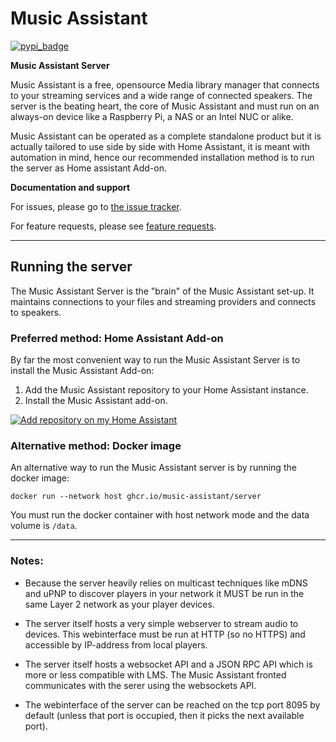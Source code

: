 Music Assistant
==================================

[![pypi_badge](https://img.shields.io/pypi/v/music_assistant.svg)](https://pypi.python.org/pypi/music_assistant)

**Music Assistant Server**


Music Assistant is a free, opensource Media library manager that connects to your streaming services and a wide range of connected speakers. The server is the beating heart, the core of Music Assistant and must run on an always-on device like a Raspberry Pi, a NAS or an Intel NUC or alike.

Music Assistant can be operated as a complete standalone product but it is actually tailored to use side by side with Home Assistant, it is meant with automation in mind, hence our recommended installation method is to run the server as Home assistant Add-on.


**Documentation and support**

For issues, please go to [the issue tracker](https://github.com/music-assistant/hass-music-assistant/issues/issues).

For feature requests, please see [feature requests](https://github.com/music-assistant/hass-music-assistant/discussions/categories/feature-requests-and-ideas).

____________


## Running the server

The Music Assistant Server is the "brain" of the Music Assistant set-up. It maintains connections to your files and streaming providers and connects to speakers.

### Preferred method: Home Assistant Add-on

By far the most convenient way to run the Music Assistant Server is to install the Music Assistant Add-on:

1. Add the Music Assistant repository to your Home Assistant instance.
2. Install the Music Assistant add-on.

[![Add repository on my Home Assistant][repository-badge]][repository-url]


### Alternative method: Docker image

An alternative way to run the Music Assistant server is by running the docker image:

```
docker run --network host ghcr.io/music-assistant/server
```

You must run the docker container with host network mode and the data volume is `/data`.


____________

### Notes:

- Because the server heavily relies on multicast techniques like mDNS and uPNP to discover players in your network it MUST be run in the same Layer 2 network as your player devices.

- The server itself hosts a very simple webserver to stream audio to devices. This webinterface must be run at HTTP (so no HTTPS) and accessible by IP-address from local players.

- The server itself hosts a websocket API and a JSON RPC API which is more or less compatible with LMS. The Music Assistant fronted communicates with the serer using the websockets API.

- The webinterface of the server can be reached on the tcp port 8095 by default (unless that port is occupied, then it picks the next available port).


[repository-badge]: https://img.shields.io/badge/Add%20repository%20to%20my-Home%20Assistant-41BDF5?logo=home-assistant&style=for-the-badge
[repository-url]: https://my.home-assistant.io/redirect/supervisor_add_addon_repository/?repository_url=https%3A%2F%2Fgithub.com%2Fmusic-assistant%2Fhome-assistant-addon
